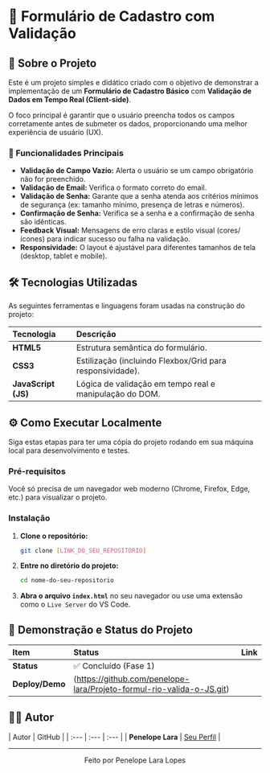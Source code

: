 # 📄 Formulário de Cadastro com Validação

## 🚀 Sobre o Projeto

Este é um projeto simples e didático criado com o objetivo de demonstrar a implementação de um **Formulário de Cadastro Básico** com **Validação de Dados em Tempo Real (Client-side)**.

O foco principal é garantir que o usuário preencha todos os campos corretamente antes de submeter os dados, proporcionando uma melhor experiência de usuário (UX).

### 🌟 Funcionalidades Principais

* **Validação de Campo Vazio:** Alerta o usuário se um campo obrigatório não for preenchido.
* **Validação de Email:** Verifica o formato correto do email.
* **Validação de Senha:** Garante que a senha atenda aos critérios mínimos de segurança (ex: tamanho mínimo, presença de letras e números).
* **Confirmação de Senha:** Verifica se a senha e a confirmação de senha são idênticas.
* **Feedback Visual:** Mensagens de erro claras e estilo visual (cores/ícones) para indicar sucesso ou falha na validação.
* **Responsividade:** O layout é ajustável para diferentes tamanhos de tela (desktop, tablet e mobile).

## 🛠️ Tecnologias Utilizadas

As seguintes ferramentas e linguagens foram usadas na construção do projeto:

| Tecnologia | Descrição |
| :--- | :--- |
| **HTML5** | Estrutura semântica do formulário. |
| **CSS3** | Estilização (incluindo Flexbox/Grid para responsividade). |
| **JavaScript (JS)** | Lógica de validação em tempo real e manipulação do DOM. |

## ⚙️ Como Executar Localmente

Siga estas etapas para ter uma cópia do projeto rodando em sua máquina local para desenvolvimento e testes.

### Pré-requisitos

Você só precisa de um navegador web moderno (Chrome, Firefox, Edge, etc.) para visualizar o projeto.

### Instalação

1.  **Clone o repositório:**
    ```bash
    git clone [LINK_DO_SEU_REPOSITORIO]
    ```
2.  **Entre no diretório do projeto:**
    ```bash
    cd nome-do-seu-repositorio
    ```
3.  **Abra o arquivo `index.html`** no seu navegador ou use uma extensão como o `Live Server` do VS Code.

## 🔗 Demonstração e Status do Projeto

| Item | Status | Link |
| :--- | :--- | :--- |
| **Status** | ✅ Concluído (Fase 1) | |
| **Deploy/Demo** | (https://github.com/penelope-lara/Projeto-formul-rio-valida-o-JS.git) |

## 🧑‍💻 Autor

| Autor | GitHub | 
| :--- | :--- | :--- |
| **Penelope Lara** | [Seu Perfil](https://github.com/penelope-lara) | 

---

<p align="center">Feito por Penelope Lara Lopes</p>